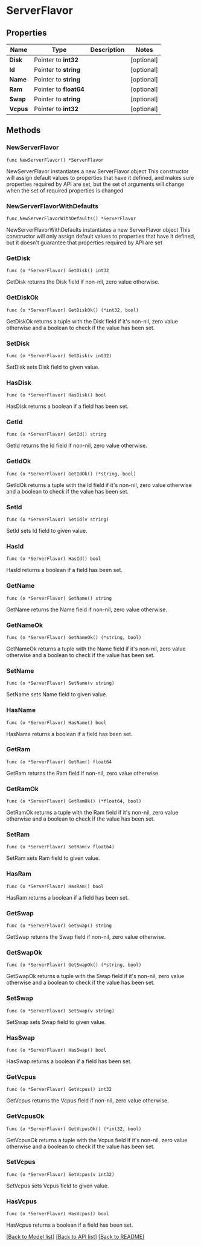 # ServerFlavor

## Properties

Name | Type | Description | Notes
------------ | ------------- | ------------- | -------------
**Disk** | Pointer to **int32** |  | [optional] 
**Id** | Pointer to **string** |  | [optional] 
**Name** | Pointer to **string** |  | [optional] 
**Ram** | Pointer to **float64** |  | [optional] 
**Swap** | Pointer to **string** |  | [optional] 
**Vcpus** | Pointer to **int32** |  | [optional] 

## Methods

### NewServerFlavor

`func NewServerFlavor() *ServerFlavor`

NewServerFlavor instantiates a new ServerFlavor object
This constructor will assign default values to properties that have it defined,
and makes sure properties required by API are set, but the set of arguments
will change when the set of required properties is changed

### NewServerFlavorWithDefaults

`func NewServerFlavorWithDefaults() *ServerFlavor`

NewServerFlavorWithDefaults instantiates a new ServerFlavor object
This constructor will only assign default values to properties that have it defined,
but it doesn't guarantee that properties required by API are set

### GetDisk

`func (o *ServerFlavor) GetDisk() int32`

GetDisk returns the Disk field if non-nil, zero value otherwise.

### GetDiskOk

`func (o *ServerFlavor) GetDiskOk() (*int32, bool)`

GetDiskOk returns a tuple with the Disk field if it's non-nil, zero value otherwise
and a boolean to check if the value has been set.

### SetDisk

`func (o *ServerFlavor) SetDisk(v int32)`

SetDisk sets Disk field to given value.

### HasDisk

`func (o *ServerFlavor) HasDisk() bool`

HasDisk returns a boolean if a field has been set.

### GetId

`func (o *ServerFlavor) GetId() string`

GetId returns the Id field if non-nil, zero value otherwise.

### GetIdOk

`func (o *ServerFlavor) GetIdOk() (*string, bool)`

GetIdOk returns a tuple with the Id field if it's non-nil, zero value otherwise
and a boolean to check if the value has been set.

### SetId

`func (o *ServerFlavor) SetId(v string)`

SetId sets Id field to given value.

### HasId

`func (o *ServerFlavor) HasId() bool`

HasId returns a boolean if a field has been set.

### GetName

`func (o *ServerFlavor) GetName() string`

GetName returns the Name field if non-nil, zero value otherwise.

### GetNameOk

`func (o *ServerFlavor) GetNameOk() (*string, bool)`

GetNameOk returns a tuple with the Name field if it's non-nil, zero value otherwise
and a boolean to check if the value has been set.

### SetName

`func (o *ServerFlavor) SetName(v string)`

SetName sets Name field to given value.

### HasName

`func (o *ServerFlavor) HasName() bool`

HasName returns a boolean if a field has been set.

### GetRam

`func (o *ServerFlavor) GetRam() float64`

GetRam returns the Ram field if non-nil, zero value otherwise.

### GetRamOk

`func (o *ServerFlavor) GetRamOk() (*float64, bool)`

GetRamOk returns a tuple with the Ram field if it's non-nil, zero value otherwise
and a boolean to check if the value has been set.

### SetRam

`func (o *ServerFlavor) SetRam(v float64)`

SetRam sets Ram field to given value.

### HasRam

`func (o *ServerFlavor) HasRam() bool`

HasRam returns a boolean if a field has been set.

### GetSwap

`func (o *ServerFlavor) GetSwap() string`

GetSwap returns the Swap field if non-nil, zero value otherwise.

### GetSwapOk

`func (o *ServerFlavor) GetSwapOk() (*string, bool)`

GetSwapOk returns a tuple with the Swap field if it's non-nil, zero value otherwise
and a boolean to check if the value has been set.

### SetSwap

`func (o *ServerFlavor) SetSwap(v string)`

SetSwap sets Swap field to given value.

### HasSwap

`func (o *ServerFlavor) HasSwap() bool`

HasSwap returns a boolean if a field has been set.

### GetVcpus

`func (o *ServerFlavor) GetVcpus() int32`

GetVcpus returns the Vcpus field if non-nil, zero value otherwise.

### GetVcpusOk

`func (o *ServerFlavor) GetVcpusOk() (*int32, bool)`

GetVcpusOk returns a tuple with the Vcpus field if it's non-nil, zero value otherwise
and a boolean to check if the value has been set.

### SetVcpus

`func (o *ServerFlavor) SetVcpus(v int32)`

SetVcpus sets Vcpus field to given value.

### HasVcpus

`func (o *ServerFlavor) HasVcpus() bool`

HasVcpus returns a boolean if a field has been set.


[[Back to Model list]](../README.md#documentation-for-models) [[Back to API list]](../README.md#documentation-for-api-endpoints) [[Back to README]](../README.md)


